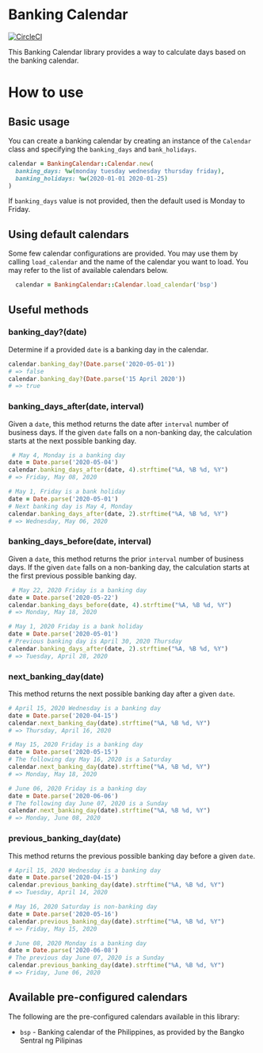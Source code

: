 # Banking Calendar

[![CircleCI](https://circleci.com/gh/paymongo/banking_calendar.svg?style=svg)](https://circleci.com/gh/paymongo/banking_calendar)

This Banking Calendar library provides a way to calculate days based on the banking calendar.

# How to use

## Basic usage

You can create a banking calendar by creating an instance of the `Calendar` class and specifying
the `banking_days` and `bank_holidays`.

```ruby
calendar = BankingCalendar::Calendar.new(
  banking_days: %w(monday tuesday wednesday thursday friday),
  banking_holidays: %w(2020-01-01 2020-01-25)
)
```
If `banking_days` value is not provided, then the default used is Monday to Friday.

## Using default calendars

Some few calendar configurations are provided. You may use them by calling `load_calendar` and
the name of the calendar you want to load. You may refer to the list of available calendars below.

```ruby
  calendar = BankingCalendar::Calendar.load_calendar('bsp')
```

## Useful methods

### banking_day?(date)
Determine if a provided `date` is a banking day in the calendar.

```ruby
calendar.banking_day?(Date.parse('2020-05-01'))
# => false
calendar.banking_day?(Date.parse('15 April 2020'))
# => true
```

### banking_days_after(date, interval)
Given a `date`, this method returns the date after `interval` number of business days. If the given
`date` falls on a non-banking day, the calculation starts at the next possible banking day.

```ruby
 # May 4, Monday is a banking day
date = Date.parse('2020-05-04')
calendar.banking_days_after(date, 4).strftime("%A, %B %d, %Y")
# => Friday, May 08, 2020

# May 1, Friday is a bank holiday
date = Date.parse('2020-05-01')
# Next banking day is May 4, Monday
calendar.banking_days_after(date, 2).strftime("%A, %B %d, %Y")
# => Wednesday, May 06, 2020
```

### banking_days_before(date, interval)
Given a `date`, this method returns the prior `interval` number of business days. If the given
`date` falls on a non-banking day, the calculation starts at the first previous possible banking day.

```ruby
 # May 22, 2020 Friday is a banking day
date = Date.parse('2020-05-22')
calendar.banking_days_before(date, 4).strftime("%A, %B %d, %Y")
# => Monday, May 18, 2020

# May 1, 2020 Friday is a bank holiday
date = Date.parse('2020-05-01')
# Previous banking day is April 30, 2020 Thursday
calendar.banking_days_after(date, 2).strftime("%A, %B %d, %Y")
# => Tuesday, April 28, 2020
```

### next_banking_day(date)
This method returns the next possible banking day after a given `date`.

```ruby
# April 15, 2020 Wednesday is a banking day
date = Date.parse('2020-04-15')
calendar.next_banking_day(date).strftime("%A, %B %d, %Y")
# => Thursday, April 16, 2020

# May 15, 2020 Friday is a banking day
date = Date.parse('2020-05-15')
# The following day May 16, 2020 is a Saturday
calendar.next_banking_day(date).strftime("%A, %B %d, %Y")
# => Monday, May 18, 2020

# June 06, 2020 Friday is a banking day
date = Date.parse('2020-06-06')
# The following day June 07, 2020 is a Sunday
calendar.next_banking_day(date).strftime("%A, %B %d, %Y")
# => Monday, June 08, 2020
```

### previous_banking_day(date)
This method returns the previous possible banking day before a given `date`.

```ruby
# April 15, 2020 Wednesday is a banking day
date = Date.parse('2020-04-15')
calendar.previous_banking_day(date).strftime("%A, %B %d, %Y")
# => Tuesday, April 14, 2020

# May 16, 2020 Saturday is non-banking day
date = Date.parse('2020-05-16')
calendar.previous_banking_day(date).strftime("%A, %B %d, %Y")
# => Friday, May 15, 2020

# June 08, 2020 Monday is a banking day
date = Date.parse('2020-06-08')
# The previous day June 07, 2020 is a Sunday
calendar.previous_banking_day(date).strftime("%A, %B %d, %Y")
# => Friday, June 06, 2020
```

## Available pre-configured calendars

The following are the pre-configured calendars available in this library:

  - `bsp` - Banking calendar of the Philippines, as provided by the Bangko Sentral ng Pilipinas
